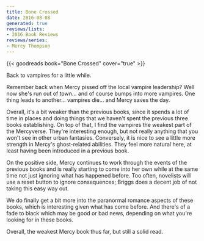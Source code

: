 ```yaml
---
title: Bone Crossed
date: 2016-08-08
generated: true
reviews/lists:
- 2016 Book Reviews
reviews/series:
- Mercy Thompson
---
```

{{< goodreads book="Bone Crossed" cover="true" >}}

Back to vampires for a little while.  

Remember back when Mercy pissed off the local vampire leadership? Well now she's run out of town... and of course bumps into more vampires. One thing leads to another... vampires die... and Mercy saves the day.  

<!--more-->

Overall, it's a bit weaker than the previous books, since it spends a lot of time in places and doing things that we haven't spent the previous three books establishing. On top of that, I find the vampires the weakest part of the Mercyverse. They're interesting enough, but not really anything that you won't see in other urban fantasies. Conversely, it is nice to see a little more strength in Mercy's ghost-related abilities. They feel more natural here, at least having been introduced in a previous book.  

On the positive side, Mercy continues to work through the events of the previous books and is really starting to come into her own while at the same time not just ignoring what has happened before. Too often, novelists will use a reset button to ignore consequences; Briggs does a decent job of not taking this easy way out.  

We do finally get a bit more into the paranormal romance aspects of these books, which is interesting given what has come before. And there's of a fade to black which may be good or bad news, depending on what you're looking for in these books.  

Overall, the weakest Mercy book thus far, but still a solid read.


